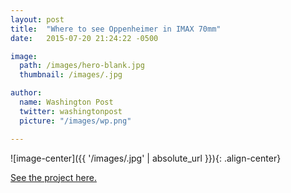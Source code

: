 ```yaml
---
layout: post
title:  "Where to see Oppenheimer in IMAX 70mm"
date:   2015-07-20 21:24:22 -0500

image:
  path: /images/hero-blank.jpg
  thumbnail: /images/.jpg

author:
  name: Washington Post
  twitter: washingtonpost
  picture: "/images/wp.png"

---
```


![image-center]({{ '/images/.jpg' | absolute_url }}){: .align-center}

[See the project here.][project-link]

<!-- ![no-alignment]({{ '/images/redistricting-texas.jpg' | absolute_url }}){: .align-right} -->

[project-link]: https://www.washingtonpost.com/entertainment/movies/2023/07/20/oppenheimer-70mm-imax-theaters-locations/
